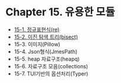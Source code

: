 # Chapter 15. 유용한 모듈

- [15-1. 정규표현식(re)](15_1/contents.md)
- [15-2. 이진 탐색 트리(bisect)](15_2/contents.md)
- 15-3. 이미지(Pillow)
- 15-4. Json형식(JmesPath)
- 15-5. heap 자료구조(heapq)
- 15-6. 자료구조 모음(collections)
- 15-7. TUI기반의 옵션처리(Typer)
